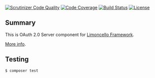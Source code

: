 [![Scrutinizer Code Quality](https://scrutinizer-ci.com/g/limoncello-php-dist/oauth-server/badges/quality-score.png?b=master)](https://scrutinizer-ci.com/g/limoncello-php-dist/oauth-server/?branch=master)
[![Code Coverage](https://scrutinizer-ci.com/g/limoncello-php-dist/oauth-server/badges/coverage.png?b=master)](https://scrutinizer-ci.com/g/limoncello-php-dist/oauth-server/?branch=master)
[![Build Status](https://travis-ci.org/limoncello-php-dist/oauth-server.svg?branch=master)](https://travis-ci.org/limoncello-php-dist/oauth-server)
[![License](https://img.shields.io/packagist/l/limoncello-php/oauth-server.svg)](https://packagist.org/packages/limoncello-php/oauth-server)

## Summary

This is OAuth 2.0 Server component for [Limoncello Framework](https://github.com/limoncello-php/framework).

[More info](https://github.com/limoncello-php/framework).

## Testing

```bash
$ composer test
```
